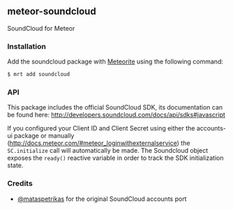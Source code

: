 ## meteor-soundcloud

SoundCloud for Meteor

### Installation
Add the soundcloud package with [Meteorite](https://github.com/oortcloud/meteorite/) using the following command:

``` sh
$ mrt add soundcloud
```

### API

This package includes the official SoundCloud SDK, its documentation can be found here: http://developers.soundcloud.com/docs/api/sdks#javascript

If you configured your Client ID and Client Secret using either the accounts-ui package or manually (http://docs.meteor.com/#meteor_loginwithexternalservice) the `SC.initialize` call will automatically be made. The Soundcloud object exposes the `ready()` reactive variable in order to track the SDK initialization state.

### Credits
* [@mataspetrikas](https://github.com/mataspetrikas) for the original SoundCloud accounts port
